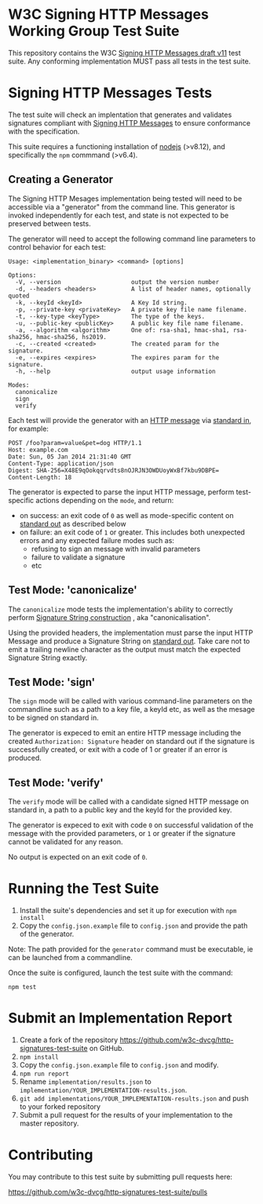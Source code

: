 W3C Signing HTTP Messages Working Group Test Suite
==================================================

This repository contains the W3C
[Signing HTTP Messages draft v11](https://tools.ietf.org/html/draft-cavage-http-signatures-11) test suite.
Any conforming implementation MUST pass all tests in the test suite.

# Signing HTTP Messages Tests

The test suite will check an implentation that generates and validates signatures
compliant with
[Signing HTTP Messages](https://tools.ietf.org/html/draft-cavage-http-signatures)
to ensure conformance with the specification.

This suite requires a functioning installation of
[nodejs](https://nodejs.org) (>v8.12), and specifically
the ``npm`` commmand (>v6.4).

## Creating a Generator
The Signing HTTP Mesages implementation being tested will need to be
accessible via a "generator" from the command line. This generator
is invoked independently for each test, and state is not expected to be
preserved between tests.

The generator will need to accept the following command line parameters
to control behavior for each test:

```
Usage: <implementation_binary> <command> [options]

Options:
  -V, --version                    output the version number
  -d, --headers <headers>          A list of header names, optionally quoted
  -k, --keyId <keyId>              A Key Id string.
  -p, --private-key <privateKey>   A private key file name filename.
  -t, --key-type <keyType>         The type of the keys.
  -u, --public-key <publicKey>     A public key file name filename.
  -a, --algorithm <algorithm>      One of: rsa-sha1, hmac-sha1, rsa-sha256, hmac-sha256, hs2019.
  -c, --created <created>          The created param for the signature.
  -e, --expires <expires>          The expires param for the signature.
  -h, --help                       output usage information

Modes:
  canonicalize
  sign
  verify
```

Each test will provide the generator with an
[HTTP message](https://developer.mozilla.org/en-US/docs/Web/HTTP/Messages)
via [standard in](https://en.wikipedia.org/wiki/Standard_streams),
for example:

```
POST /foo?param=value&pet=dog HTTP/1.1
Host: example.com
Date: Sun, 05 Jan 2014 21:31:40 GMT
Content-Type: application/json
Digest: SHA-256=X48E9qOokqqrvdts8nOJRJN3OWDUoyWxBf7kbu9DBPE=
Content-Length: 18
```

The generator is expected to parse the input HTTP message, perform
test-specific actions depending on the ``mode``, and return:

- on success: an exit code of ``0`` as well as mode-specific content on
  [standard out](https://en.wikipedia.org/wiki/Standard_streams) as
  described below
- on failure: an exit code of ``1`` or greater. This includes both
  unexpected errors and any expected failure modes such as:
    - refusing to sign an message with invalid parameters
    - failure to validate a signature
    - etc

## Test Mode: 'canonicalize'

The ``canonicalize`` mode tests the implementation's ability to correctly
perform [Signature String construction](https://tools.ietf.org/html/draft-cavage-http-signatures-11#section-2.3)
, aka "canonicalisation".

Using the provided headers, the implementation must parse the input HTTP
Message and produce a Signature String on
[standard out](https://en.wikipedia.org/wiki/Standard_streams). Take care
not to emit a trailing newline character as the output must match the
expected Signature String exactly.

## Test Mode: 'sign'

The ``sign`` mode will be called with various command-line parameters on
the commandline such as a path to a key file, a keyId etc, as well as
the mesage to be signed on standard in.

The generator is expeced to emit an entire HTTP message including the
created ``Authorization: Signature`` header on standard out if the signature
is successfully created, or exit with a code of 1 or greater if an error
is produced.

## Test Mode: 'verify'

The ``verify`` mode will be called with a candidate signed HTTP message on
standard in, a path to a public key and the keyId for the provided key.

The generator is expeced to exit with code ``0`` on successful validation
of the message with the provided parameters, or ``1`` or greater if the
signature cannot be validated for any reason.

No output is expected on an exit code of ``0``.

# Running the Test Suite

1. Install the suite's dependencies and set it up for execution with
  ``npm install``
2. Copy the `config.json.example` file to `config.json` and provide
  the path of the generator.

Note: The path provided for the ``generator`` command must be executable, ie
can be launched from a commandline.

Once the suite is configured, launch the test suite with the command:

```shell
npm test
```

# Submit an Implementation Report

1. Create a fork of the repository <https://github.com/w3c-dvcg/http-signatures-test-suite> on GitHub.
2. ``npm install``
3. Copy the `config.json.example` file to `config.json` and modify.
4. ``npm run report``
5. Rename ``implementation/results.json`` to
   ``implementation/YOUR_IMPLEMENTATION-results.json``.
6. ``git add implementations/YOUR_IMPLEMENTATION-results.json`` and push to your forked repository
7. Submit a pull request for the results of your implementation to the master repository.

# Contributing

You may contribute to this test suite by submitting pull requests here:

<https://github.com/w3c-dvcg/http-signatures-test-suite/pulls>
